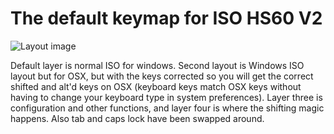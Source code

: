 The default keymap for ISO HS60 V2
==================================

![Layout image](https://i.imgur.com/NEtFQcV.png)

Default layer is normal ISO for windows. Second layout is Windows ISO layout but for OSX, but with the keys corrected so you will get the correct shifted and alt'd keys on OSX (keyboard keys match OSX keys without having to change your keyboard type in system preferences).  Layer three is configuration and other functions, and layer four is where the shifting magic happens.  Also tab and caps lock have been swapped around.

